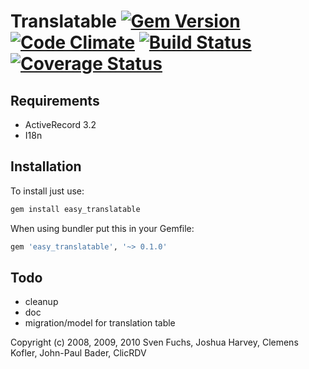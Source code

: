 # Translatable [![Gem Version](https://badge.fury.io/rb/easy_translatable.png)](http://badge.fury.io/rb/easy_translatable) [![Code Climate](https://codeclimate.com/github/clicrdv/translatable.png)](https://codeclimate.com/github/clicrdv/translatable) [![Build Status](https://travis-ci.org/clicrdv/translatable.png)](https://travis-ci.org/clicrdv/translatable) [![Coverage Status](https://coveralls.io/repos/clicrdv/translatable/badge.png)](https://coveralls.io/r/clicrdv/translatable)
## Requirements

* ActiveRecord 3.2
* I18n

## Installation

To install just use:

```ruby
gem install easy_translatable
```

When using bundler put this in your Gemfile:

```ruby
gem 'easy_translatable', '~> 0.1.0'
```

## Todo

- cleanup
- doc
- migration/model for translation table


Copyright (c) 2008, 2009, 2010 Sven Fuchs, Joshua Harvey, Clemens Kofler, John-Paul Bader, ClicRDV
